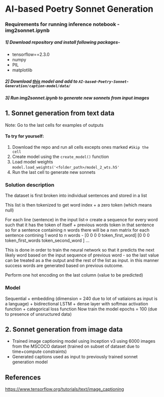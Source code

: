 # AI-based Poetry Sonnet Generation

### Requirements for running inference notebook - img2sonnet.ipynb
##### 1] Download repository and install following packages-
- tensorflow==2.3.0
- numpy
- PIL
- matplotlib

##### 2] Download [this](https://drive.google.com/file/d/1Qj4XVZ6NS3_Bx9gAudmjqDdu1vJcMCU2/view?usp=sharing) model and add to ```AI-based-Poetry-Sonnet-Generation/caption-model/data/```
##### 3] Run img2sonnet.ipynb to generate new sonnets from input images

## 1. Sonnet generation from text data

Note: Go to the last cells for examples of outputs

#### To try for yourself:
1. Download the repo and run all cells excepts ones marked ``` #Skip the cell ```
2. Create model using the ```create_model()``` function 
3. Load model weights ```model.load_weights('<folder_path>/model_2_wts.h5'```
4. Run the last cell to generate new sonnets


### Solution description
The dataset is first broken into individual sentences and stored in a list

This list is then tokenized to get word index + a zero token (which means null)

For each line (sentence) in the input list-> create a sequence for every word such that it has the token of itself + previous words token in that sentence 
so for a sentence containing n words there will be a nxn matrix for each sentence contining 1 word to n words - 
[0 0 0          0        token_first_word]
[0 0 0 token_first_words token_second_word ] ...

This is done in order to train the neural network so that it predicts the next likely word based on the input sequence of previous word - 
so the last value can be  treated as a the output and the rest of the list as input. in this manner success words are generated based on previous outcome.

Perform one hot encoding on the last column (value to be predicted)

### Model 
Sequential + embedding (dimension = 240 due to lot of vatiaions as input is a language) + bidirectional LSTM + dense layer with softmax activation function + categorical loss function 
Now train the model epochs = 100 (due to presence of unsructured data)

## 2. Sonnet generation from image data

- Trained image captioning model using Inception v3 using 6000 images from the MSCOCO dataset (trained on subset of dataset due to time+compute constraints)
- Generated captions used as input to previously trained sonnet generation model

## References
https://www.tensorflow.org/tutorials/text/image_captioning

